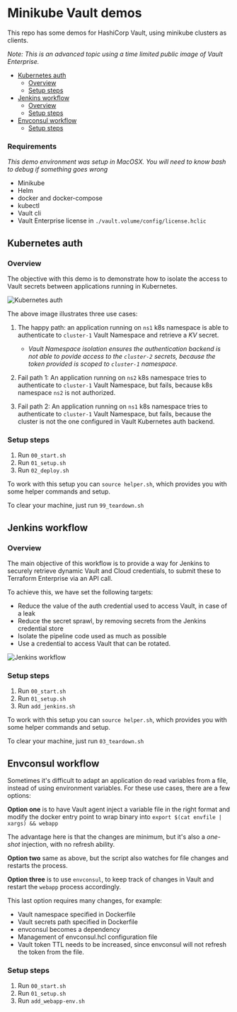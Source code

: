 # Minikube Vault demos

This repo has some demos for HashiCorp Vault, using minikube clusters as clients.

*Note: This is an advanced topic using a time limited public image of Vault Enterprise.*

- [Kubernetes auth](#kubernetes-auth)
  - [Overview](#overview)
  - [Setup steps](#setup-steps)
- [Jenkins workflow](#jenkins-workflow)
  - [Overview](#overview-1)
  - [Setup steps](#setup-steps-1)
- [Envconsul workflow](#envconsul-workflow)
  - [Setup steps](#setup-steps-2)

### Requirements

*This demo environment was setup in MacOSX.*
*You will need to know bash to debug if something goes wrong*

* Minikube
* Helm
* docker and docker-compose
* kubectl
* Vault cli
* Vault Enterprise license in `./vault.volume/config/license.hclic`


## Kubernetes auth

### Overview

The objective with this demo is to demonstrate how to isolate the access to Vault secrets between applications running in Kubernetes.

![Kubernetes auth](/graphics/k8s-auth.svg)

The above image illustrates three use cases:
1. The happy path: an application running on `ns1` k8s namespace is able to authenticate to `cluster-1` Vault Namespace and retrieve a *KV* secret.
   * *Vault Namespace isolation ensures the authentication backend is not able to povide access to the `cluster-2` secrets, because the token provided is scoped to `cluster-1` namespace.*

2. Fail path 1: An application running on `ns2` k8s namespace  tries to authenticate to `cluster-1` Vault Namespace, but fails, because k8s namespace `ns2` is not authorized.

3. Fail path 2: An application running on `ns1` k8s namespace  tries to authenticate to `cluster-1` Vault Namespace, but fails, because the cluster is not the one configured in Vault Kubernetes auth backend.

### Setup steps
1. Run `00_start.sh`
2. Run `01_setup.sh`
3. Run `02_deploy.sh`

To work with this setup you can `source helper.sh`, which provides you with some helper commands and setup.

To clear your machine, just run `99_teardown.sh`

## Jenkins workflow

### Overview

The main objective of this workflow is to provide a way for Jenkins to securely retrieve dynamic Vault and Cloud credentials, to submit these to Terraform Enterprise via an API call.

To achieve this, we have set the following targets:
 * Reduce the value of the auth credential used to access Vault, in case of a leak
 * Reduce the secret sprawl, by removing secrets from the Jenkins credential store
 * Isolate the pipeline code used as much as possible
 * Use a credential to access Vault that can be rotated.

![Jenkins workflow](/graphics/jenkins-k8s-auth.svg)


### Setup steps
1. Run `00_start.sh`
2. Run `01_setup.sh`
3. Run `add_jenkins.sh`

To work with this setup you can `source helper.sh`, which provides you with some helper commands and setup.

To clear your machine, just run `03_teardown.sh`


## Envconsul workflow

Sometimes it's difficult to adapt an application do read variables from a file, instead of using environment variables. For these use cases, there are a few options:

**Option one** is to have Vault agent inject a variable file in the right format and modify the docker entry point to wrap binary into `export $(cat envfile | xargs) && webapp`

The advantage here is that the changes are minimum, but it's also a *one-shot* injection, with no refresh ability.

**Option two** same as above, but the script also watches for file changes and restarts the process.

**Option three** is to use `envconsul`, to keep track of changes in Vault and restart the `webapp` process accordingly.

This last option requires many changes, for example:
 * Vault namespace specified in Dockerfile
 * Vault secrets path specified in Dockerfile
 * envconsul becomes a dependency
 * Management of envconsul.hcl configuration file
 * Vault token TTL needs to be increased, since envconsul will not refresh the token from the file.

### Setup steps
1. Run `00_start.sh`
2. Run `01_setup.sh`
3. Run `add_webapp-env.sh`